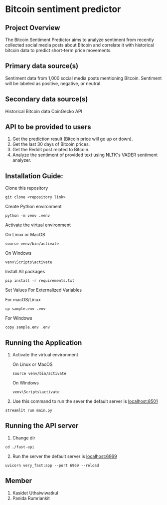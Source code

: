# Bitcoin sentiment predictor

## Project Overview
The Bitcoin Sentiment Predictor aims to analyze sentiment from recently collected social media posts about Bitcoin and correlate it with historical bitcoin data to predict short-term price movements.

## Primary data source(s)
Sentiment data from 1,000 social media posts mentioning Bitcoin. Sentiment will be labeled as positive, negative, or neutral.

## Secondary data source(s)
Historical Bitcoin data CoinGecko API

## API to be provided to users
1. Get the prediction result (Bitcoin price will go up or down).
2. Get the last 30 days of Bitcoin prices.
3. Get the Reddit post related to Bitcoin.
4. Analyze the sentiment of provided text using NLTK's VADER sentiment analyzer.

## Installation Guide:

Clone this repository
```
git clone <repository link>
```

Create Python environment
```
python -m venv .venv
```

Activate the virtual environment

On Linux or MacOS

```
source venv/bin/activate
```

On Windows

```
venv\Scripts\activate
```

Install All packages

```
pip install -r requirements.txt
```

Set Values For Externalized Variables

For macOS/Linux

```
cp sample.env .env
```
For Windows

```
copy sample.env .env
```

## Running the Application

1. Activate the virtual environment
      
   On Linux or MacOS
   ```
   source venv/bin/activate
   ```
   On Windows
   ```
   venv\Scripts\activate
   ```

2. Use this command to run the sever the default server is [localhost:8501](http://localhost:8501)
  ```
  streamlit run main.py
  ```

## Running the API server

1. Change dir
  ```
  cd ./fast-api
  ```

2. Run the server the default server is [localhost:6969](http://localhost:6969)
  ```
  uvicorn very_fast:app --port 6969 --reload
  ```

## Member
1. Kasidet Uthaiwiwatkul
2. Panida Rumriankit
